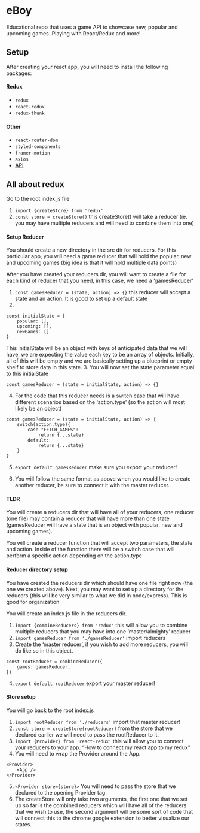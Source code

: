 # eBoy
Educational repo that uses a game API to showcase new, popular and upcoming games. Playing with React/Redux and more!

## Setup
After creating your react app, you will need to install the following packages:
#### Redux
- `redux`
- `react-redux`
- `redux-thunk`
#### Other
- `react-router-dom`
- `styled-components`
- `framer-motion`
- `axios`
- [API](https://api.rawg.io/docs/)

## All about redux
Go to the root index.js file
1. `import {createStore} from 'redux'`
2. `const store = createStore()` this createStore() will take a reducer (ie. you may have multiple reducers and will need to combine them into one)

#### Setup Reducer
You should create a new directory in the src dir for reducers. For this particular app, you will need a game reducer that will hold the popular, new and upcoming games (big idea is that it will hold multiple data points)

After you have created your reducers dir, you will want to create a file for each kind of reducer that you need, in this case, we need a ‘gamesReducer’
1. `const gamesReducer = (state, action) => {}` this reducer will accept a state and an action. It is good to set up a default state 
2. 
```
const initialState = {
	popular: [],
	upcoming: [],
	newGames: []
}
```
This initialState will be an object with keys of anticipated data that we will have, we are expecting the value each key to be an array of objects. Initially, all of this will be empty and we are basically setting up a blueprint or empty shelf to store data in this state. 
3. You will now set the state parameter equal to this initialState
```
const gamesReducer = (state = initialState, action) => {}
```
4. For the code that this reducer needs is a switch case that will have different scenarios based on the ‘action.type’ (so the action will most likely be an object)
```
const gamesReducer = (state = initialState, action) => {
	switch(action.type){
		case "FETCH_GAMES":
			return {...state}	
		default: 
			return {...state}
	}
}
```
5. `export default gamesReducer` make sure you export your reducer!

6. You will follow the same format as above when you would like to create another reducer, be sure to connect it with the master reducer. 

#### TLDR
You will create a reducers dir that will have all of your reducers, one reducer (one file) may contain a reducer that will have more than one state (gamesReducer will have a state that is an object with popular, new and upcoming games).

You will create a reducer function that will accept two parameters, the state and action. Inside of the function there will be a switch case that will perform a specific action depending on the action.type 

#### Reducer directory setup
You have created the reducers dir which should have one file right now (the one we created above). Next, you may want to set up a directory for the reducers (this will be very similar to what we did in node/express). This is good for organization

You will create an index.js file in the reducers dir. 
1. `import {combineReducers} from 'redux'` this will allow you to combine multiple reducers that you may have into one ‘master/almighty’ reducer
2. `import gamesReducer from './gamesReducer'` import reducers
3. Create the ‘master reducer’, if you wish to add more reducers, you will do like so in this object.
```
const rootReducer = combineReducer({
	games: gamesReducer,
})
```
4. `export default rootReducer` export your master reducer!

#### Store setup
You will go back to the root index.js 

1. `import rootReducer from './reducers'` import that master reducer!
2. `const store = createStore(rootReducer)` from the store that we declared earlier we will need to pass the rootReducer to it. 
3. `import {Provider} from 'react-redux'` this will allow you to connect your reducers to your app. “How to connect my react app to my redux”
4. You will need to wrap the Provider around the App.
```
<Provider>
	<App />
</Provider>
```
5. `<Provider store={store}>` You will need to pass the store that we declared to the opening Provider tag. 
6. The createStore will only take two arguments, the first one that we set up so far is the combined reducers which will have all of the reducers that we wish to use, the second argument will be some sort of code that will connect this to the chrome google extension to better visualize our states. 


